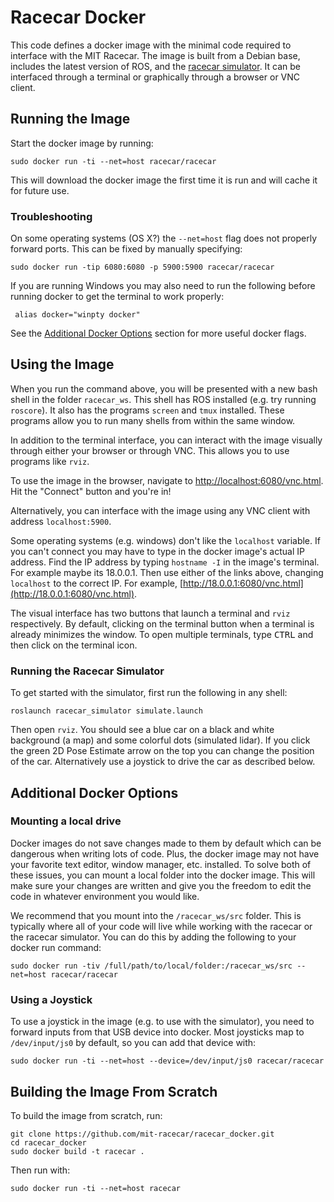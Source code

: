 # Racecar Docker

This code defines a docker image with the minimal code required to interface with the MIT Racecar.
The image is built from a Debian base, includes the latest version of ROS, and the [racecar simulator](https://github.com/mit-racecar/racecar_simulator). It can be interfaced through a terminal or graphically through a browser or VNC client.

## Running the Image

Start the docker image by running:

    sudo docker run -ti --net=host racecar/racecar

This will download the docker image the first time it is run and will cache it for future use.

### Troubleshooting

On some operating systems (OS X?) the `--net=host` flag does not properly forward ports. This can be fixed by manually specifying:

    sudo docker run -tip 6080:6080 -p 5900:5900 racecar/racecar

If you are running Windows you may also need to run the following before running docker to get the terminal to work properly:

     alias docker="winpty docker"

See the [Additional Docker Options](https://github.com/mit-racecar/racecar_docker#additional-docker-options) section for more useful docker flags.

## Using the Image

When you run the command above, you will be presented with a new bash shell in the folder `racecar_ws`.
This shell has ROS installed (e.g. try running `roscore`).
It also has the programs `screen` and `tmux` installed.
These programs allow you to run many shells from within the same window.

In addition to the terminal interface, you can interact with the image visually through either your browser or through VNC.
This allows you to use programs like `rviz`.

To use the image in the browser, navigate to [http://localhost:6080/vnc.html](http://localhost:6080/vnc.html). Hit the "Connect" button and you're in!

Alternatively, you can interface with the image using any VNC client with address `localhost:5900`.

Some operating systems (e.g. windows) don't like the `localhost` variable. If you can't connect you may have to type in the docker image's actual IP address. Find the IP address by typing `hostname -I` in the image's terminal. For example maybe its 18.0.0.1. Then use either of the links above, changing `localhost` to the correct IP. For example, [http://18.0.0.1:6080/vnc.html](http://18.0.0.1:6080/vnc.html).

The visual interface has two buttons that launch a terminal and `rviz` respectively.
By default, clicking on the terminal button when a terminal is already minimizes the window.
To open multiple terminals, type <kbd>CTRL</kbd> and then click on the terminal icon.

### Running the Racecar Simulator

To get started with the simulator, first run the following in any shell:

    roslaunch racecar_simulator simulate.launch

Then open `rviz`.
You should see a blue car on a black and white background (a map) and some colorful dots (simulated lidar).
If you click the green 2D Pose Estimate arrow on the top you can change the position of the car.
Alternatively use a joystick to drive the car as described below.

## Additional Docker Options

### Mounting a local drive

Docker images do not save changes made to them by default which can be dangerous when writing lots of code.
Plus, the docker image may not have your favorite text editor, window manager, etc. installed.
To solve both of these issues, you can mount a local folder into the docker image.
This will make sure your changes are written and give you the freedom to edit the code in whatever environment you would like.

We recommend that you mount into the `/racecar_ws/src` folder.
This is typically where all of your code will live while working with the racecar or the racecar simulator.
You can do this by adding the following to your docker run command:

    sudo docker run -tiv /full/path/to/local/folder:/racecar_ws/src --net=host racecar/racecar

### Using a Joystick

To use a joystick in the image (e.g. to use with the simulator),
you need to forward inputs from that USB device into docker.
Most joysticks map to `/dev/input/js0` by default, so you can add that device with:

    sudo docker run -ti --net=host --device=/dev/input/js0 racecar/racecar

## Building the Image From Scratch

To build the image from scratch, run:

    git clone https://github.com/mit-racecar/racecar_docker.git
    cd racecar_docker
    sudo docker build -t racecar .

Then run with:

    sudo docker run -ti --net=host racecar
